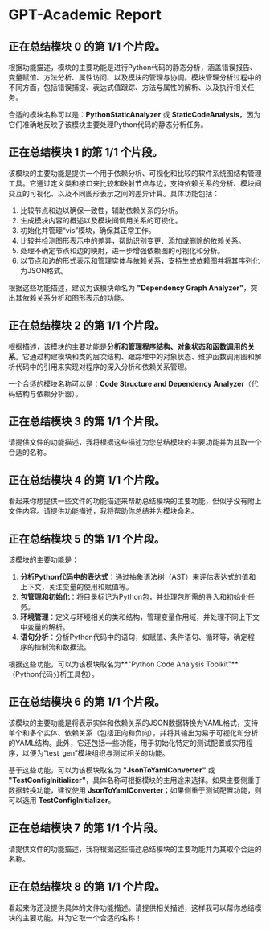 # GPT-Academic Report
## 正在总结模块 0 的第 1/1 个片段。

根据功能描述，模块的主要功能是进行Python代码的静态分析，涵盖错误报告、变量赋值、方法分析、属性访问、以及模块的管理与协调。模块管理分析过程中的不同方面，包括错误捕捉、表达式值跟踪、方法与属性的解析、以及执行相关任务。

合适的模块名称可以是：**PythonStaticAnalyzer** 或 **StaticCodeAnalysis**，因为它们准确地反映了该模块主要处理Python代码的静态分析任务。

## 正在总结模块 1 的第 1/1 个片段。

该模块的主要功能是提供一个用于依赖分析、可视化和比较的软件系统图结构管理工具。它通过定义类和接口来比较和映射节点与边，支持依赖关系的分析、模块间交互的可视化、以及不同图形表示之间的差异计算。具体功能包括：

1. 比较节点和边以确保一致性，辅助依赖关系的分析。
2. 生成模块内容的概述以及模块间调用关系的可视化。
3. 初始化并管理“vis”模块，确保其正常工作。
4. 比较并检测图形表示中的差异，帮助识别变更、添加或删除的依赖关系。
5. 处理不确定节点和边的映射，进一步增强依赖图的可视化和分析。
6. 以节点和边的形式表示和管理实体与依赖关系，支持生成依赖图并将其序列化为JSON格式。

根据这些功能描述，建议为该模块命名为 **"Dependency Graph Analyzer"**，突出其依赖关系分析和图形表示的功能。

## 正在总结模块 2 的第 1/1 个片段。

根据描述，该模块的主要功能是**分析和管理程序结构、对象状态和函数调用的关系**。它通过构建模块和类的层次结构、跟踪堆中的对象状态、维护函数调用图和解析代码中的引用来实现对程序的深入分析和依赖关系管理。

一个合适的模块名称可以是：**Code Structure and Dependency Analyzer**（代码结构与依赖分析器）。

## 正在总结模块 3 的第 1/1 个片段。

请提供文件的功能描述，我将根据这些描述为您总结模块的主要功能并为其取一个合适的名称。

## 正在总结模块 4 的第 1/1 个片段。

看起来你想提供一些文件的功能描述来帮助总结模块的主要功能，但似乎没有附上文件内容。请提供功能描述，我将帮助你总结并为模块命名。

## 正在总结模块 5 的第 1/1 个片段。

该模块的主要功能是：

1. **分析Python代码中的表达式**：通过抽象语法树（AST）来评估表达式的值和上下文，关注变量的使用和赋值等。
2. **包管理和初始化**：将目录标记为Python包，并处理包所需的导入和初始化任务。
3. **环境管理**：定义与环境相关的类和结构，管理变量作用域，并处理不同上下文中变量的解析。
4. **语句分析**：分析Python代码中的语句，如赋值、条件语句、循环等，确定程序的控制流和数据流。

根据这些功能，可以为该模块取名为**"Python Code Analysis Toolkit"**（Python代码分析工具包）。

## 正在总结模块 6 的第 1/1 个片段。

该模块的主要功能是将表示实体和依赖关系的JSON数据转换为YAML格式，支持单个和多个实体、依赖关系（包括正向和负向），并将其输出为易于可视化和分析的YAML结构。此外，它还包括一些功能，用于初始化特定的测试配置或实用程序，以便为“test_gen”模块组织与测试相关的功能。

基于这些功能，可以为该模块取名为 **"JsonToYamlConverter"** 或 **"TestConfigInitializer"**，具体名称可根据模块的主用途来选择。如果主要侧重于数据转换功能，建议使用 **JsonToYamlConverter**；如果侧重于测试配置功能，则可以选用 **TestConfigInitializer**。

## 正在总结模块 7 的第 1/1 个片段。

请提供文件的功能描述，我将根据这些描述总结模块的主要功能并为其取个合适的名称。

## 正在总结模块 8 的第 1/1 个片段。

看起来你还没提供具体的文件功能描述。请提供相关描述，这样我可以帮你总结模块的主要功能，并为它取一个合适的名称！

